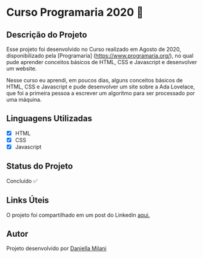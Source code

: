 # Curso Programaria 2020	🧚‍

## Descrição do Projeto

Esse projeto foi desenvolvido no Curso realizado em Agosto de 2020, disponibilizado pela [Programaria] (https://www.programaria.org/), no qual pude aprender conceitos básicos de HTML, CSS e Javascript e desenvolver um website.

Nesse curso eu aprendi, em poucos dias, alguns conceitos básicos de HTML, CSS e Javascript e pude desenvolver um site sobre a Ada Lovelace, que foi a primeira pessoa a escrever um algoritmo para ser processado por uma máquina.

## Linguagens Utilizadas

- [x] HTML
- [x] CSS
- [x] Javascript

## Status do Projeto

Concluído ✅

## Links Úteis

O projeto foi compartilhado em um post do Linkedin [aqui.](https://www.linkedin.com/posts/daniella-milani_javascript-html-css-activity-6707408694033879040-a6i2)

## Autor

Projeto desenvolvido por [Daniella Milani](https://www.linkedin.com/in/daniella-milani/)
